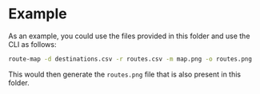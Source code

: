 # Example

As an example, you could use the files provided in this folder and use the CLI as follows:

```bash
route-map -d destinations.csv -r routes.csv -m map.png -o routes.png
```

This would then generate the `routes.png` file that is also present in this folder.
